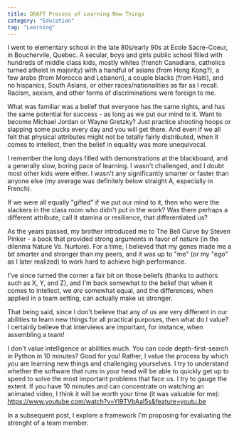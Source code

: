 ```yaml
---
title: DRAFT Process of Learning New Things
category: "Education"
tag: "Learning"
---
```


I went to elementary school in the late 80s/early 90s at Ecole Sacre-Coeur, in Bouchervile, Quebec. A secular, boys and girls public school filled with hundreds of middle class kids, mostly whites (french Canadians, catholics turned atheist in majority) with a handful of asians (from Hong Kong?), a few arabs (from Morocco and Lebanon), a couple blacks (from Haiti), and no hispanics, South Asians, or other races/nationalities as far as I recall. Racism, sexism, and other forms of discriminations were foreign to me. 

What was familiar was a belief that everyone has the same rights, and has the same potential for success - as long as we put our mind to it. Want to become Michael Jordan or Wayne Gretzky? Just practice shooting hoops or slapping some pucks every day and you will get there. And even if we all felt that physical attributes might not be totally fairly distributed, when it comes to intellect, then the belief in equality was more unequivocal. 

I remember the long days filled with demonstrations at the blackboard, and a generally slow, boring pace of learning. I wasn't challenged, and I doubt most other kids were either. I wasn't any significantly smarter or faster than anyone else (my average was definitely below straight A, especially in French).

If we were all equally "gifted" if we put our mind to it, then who were the slackers in the class room who didn't put in the work? Was there perhaps a different attribute, call it stamina or resilience, that differentiated us? 

As the years passed, my brother introduced me to The Bell Curve by Steven Pinker - a book that provided strong arguments in favor of nature (in the dilenma Nature Vs. Nurture). For a time, I believed that my genes made me a bit smarter and stronger than my peers, and it was up to "me" (or my "ego" as I later realized) to work hard to achieve high performance.

I've since turned the corner a fair bit on those beliefs (thanks to authors such as X, Y, and Z), and I'm back somewhat to the belief that when it comes to intellect, we *are* somewhat equal, and the differences, when applied in a team setting, can actually make us stronger. 

That being said, since I don't believe that any of us are very different in our abilities to learn new things for all practical purposes, then what do I value? I certainly believe that interviews are important, for instance, when assembling a team! 

I don't value intelligence or abilities much. You can code depth-first-search in Python in 10 minutes? Good for you! Rather, I value the process by which you are learning new things and challenging yourselves. I try to understand whether the software that runs in your head will be able to quickly get up to speed to solve the most important problems that face us. I try to gauge the extent. If you have 10 minutes and can concentrate on watching an animated video, I think it will be worth your time (it was valuable for me): https://www.youtube.com/watch?v=Yl9TVbAal5s&feature=youtu.be

In a subsequent post, I explore a framework I'm proposing for evaluating the strenght of a team member. 